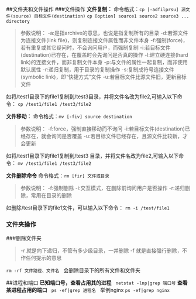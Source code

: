 ##文件夹和文件操作
###文件操作
**文件复制：**
命令格式：`cp [-adfilprsu] 源文件(source) 目标文件(destination)`
`cp [option] source1 source2 source3 ... directory`
>参数说明：
-a:是指archive的意思，也说是指复制所有的目录
-d:若源文件为连接文件(link file)，则复制连接文件属性而非文件本身
-f:强制(force)，若有重复或其它疑问时，不会询问用户，而强制复制
-i:若目标文件(destination)已存在，在覆盖时会先询问是否真的操作
-l:建立硬连接(hard link)的连接文件，而非复制文件本身
-p:与文件的属性一起复制，而非使用默认属性
-r:递归复制，用于目录的复制操作
-s:复制成符号连接文件(symbolic link)，即“快捷方式”文件
-u:若目标文件比源文件旧，更新目标文件 


如将/test1目录下的file1复制到/test3目录，并将文件名改为file2,可输入以下命令：
`cp /test1/file1 /test3/file2`

**文件移动：**
命令格式：`mv [-fiv] source destination`
>参数说明：
-f:force，强制直接移动而不询问
-i:若目标文件(destination)已经存在，就会询问是否覆盖
-u:若目标文件已经存在，且源文件比较新，才会更新

如将/test1目录下的file1复制到/test3 目录，并将文件名改为file2,可输入以下命令：
`mv /test1/file1 /test3/file2`


**文件删除命令**
命令格式：`rm [fir] 文件或目录`
>参数说明：
-f:强制删除
-i:交互模式，在删除前询问用户是否操作
-r:递归删除，常用在目录的删除

如删除/test目录下的file1文件，可以输入以下命令：
`rm -i /test/file1`
<br>

### 文件夹操作
###删除文件夹
>-r 就是向下递归，不管有多少级目录，一并删除
-f 就是直接强行删除，不作任何提示的意思

`rm -rf 文件路径、文件名` &nbsp; 会删除目录下的所有文件和文件夹
<br> 


##进程和端口
**已知端口号，查看占用其的进程** &nbsp; `netstat -lnp|grep 端口号`
**查看某进程占用的端口** &nbsp; `ps -ef|grep 进程名` &nbsp; 举例nginx `ps -ef|grep nginx`
